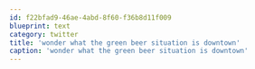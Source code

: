 ```yaml
---
id: f22bfad9-46ae-4abd-8f60-f36b8d11f009
blueprint: text
category: twitter
title: 'wonder what the green beer situation is downtown'
caption: 'wonder what the green beer situation is downtown'
---
```

